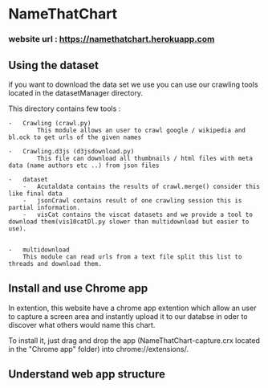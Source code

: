 # NameThatChart

### website url : https://namethatchart.herokuapp.com

## Using the dataset

if you want to download the data set we use you can use our crawling tools located in the datasetManager directory.

This directory contains few tools :
    
    -   Crawling (crawl.py)
            This module allows an user to crawl google / wikipedia and bl.ock to get urls of the given names
        
    -   Crawling.d3js (d3jsdownload.py)
            This file can download all thumbnails / html files with meta data (name authors etc ..) from json files
     
    -   dataset
        -   Acutaldata contains the results of crawl.merge() consider this like final data
        -   jsonCrawl contains result of one crawling session this is partial information.
        -   visCat contains the viscat datasets and we provide a tool to download them(vis10catDl.py slower than multidownload but easier to use). 
    
    
    -   multidownload
        This module can read urls from a text file split this list to threads and download them.
   
        
## Install and use Chrome app

In extention, this website have a chrome app extention which allow an user to capture a screen area and instantly upload it to our databse in oder to discover what others would name this chart.

To install it, just drag and drop the app (NameThatChart-capture.crx located in the "Chrome app" folder) into chrome://extensions/. 

## Understand web app structure

